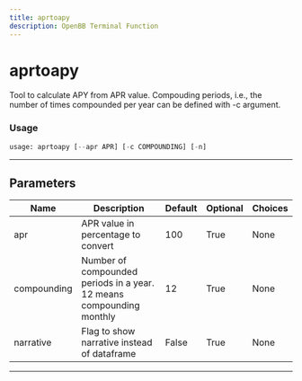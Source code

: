 ```yaml
---
title: aprtoapy
description: OpenBB Terminal Function
---
```


# aprtoapy

Tool to calculate APY from APR value. Compouding periods, i.e., the number of times compounded per year can be defined with -c argument.

### Usage

```python
usage: aprtoapy [--apr APR] [-c COMPOUNDING] [-n]
```

---

## Parameters

| Name | Description | Default | Optional | Choices |
| ---- | ----------- | ------- | -------- | ------- |
| apr | APR value in percentage to convert | 100 | True | None |
| compounding | Number of compounded periods in a year. 12 means compounding monthly | 12 | True | None |
| narrative | Flag to show narrative instead of dataframe | False | True | None |
---

